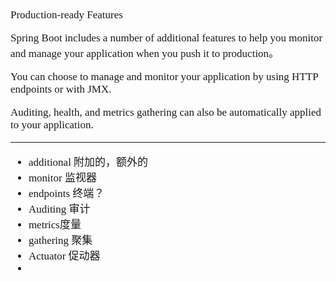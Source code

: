 <span  style="font-family: Simsun,serif; font-size: 17px; ">

 Production-ready Features

Spring Boot includes a number of additional features to help you monitor and manage your application when you push it to production。

You can choose to manage and monitor your application by using HTTP endpoints or with JMX.

 Auditing, health, and metrics gathering can also be automatically applied to your application.





---

- additional 附加的，额外的
- monitor 监视器
- endpoints 终端？
- Auditing 审计
- metrics度量
- gathering 聚集
- Actuator 促动器
- 

</span>